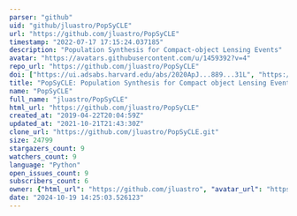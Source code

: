 ```yaml
---
parser: "github"
uid: "github/jluastro/PopSyCLE"
url: "https://github.com/jluastro/PopSyCLE"
timestamp: "2022-07-17 17:15:24.037185"
description: "Population Synthesis for Compact-object Lensing Events"
avatar: "https://avatars.githubusercontent.com/u/1459392?v=4"
repo_url: "https://github.com/jluastro/PopSyCLE"
doi: ["https://ui.adsabs.harvard.edu/abs/2020ApJ...889...31L", "https://ui.adsabs.harvard.edu/abs/2019ascl.soft12008L/abstract"]
title: "PopSyCLE: Population Synthesis for Compact object Lensing Events"
name: "PopSyCLE"
full_name: "jluastro/PopSyCLE"
html_url: "https://github.com/jluastro/PopSyCLE"
created_at: "2019-04-22T20:04:59Z"
updated_at: "2021-10-21T21:43:30Z"
clone_url: "https://github.com/jluastro/PopSyCLE.git"
size: 24799
stargazers_count: 9
watchers_count: 9
language: "Python"
open_issues_count: 9
subscribers_count: 6
owner: {"html_url": "https://github.com/jluastro", "avatar_url": "https://avatars.githubusercontent.com/u/1459392?v=4", "login": "jluastro", "type": "User"}
date: "2024-10-19 14:25:03.526123"
---
```

